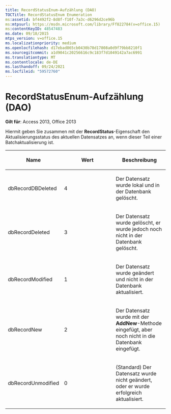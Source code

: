 ```yaml
---
title: RecordStatusEnum-Aufzählung (DAO)
TOCTitle: RecordStatusEnum Enumeration
ms:assetid: bf4492f2-8d8f-f10f-7a3c-d6296d2ce96b
ms:mtpsurl: https://msdn.microsoft.com/library/Ff822784(v=office.15)
ms:contentKeyID: 48547483
ms.date: 09/18/2015
mtps_version: v=office.15
ms.localizationpriority: medium
ms.openlocfilehash: d17ebad865cb0430b78d17808a0d9f79bb8210f1
ms.sourcegitcommit: a1d9041c20256616c9c183f7d1049142a7ac6991
ms.translationtype: MT
ms.contentlocale: de-DE
ms.lasthandoff: 09/24/2021
ms.locfileid: "59572760"
---
```

# <a name="recordstatusenum-enumeration-dao"></a>RecordStatusEnum-Aufzählung (DAO)


**Gilt für**: Access 2013, Office 2013

Hiermit geben Sie zusammen mit der **RecordStatus**-Eigenschaft den Aktualisierungsstatus des aktuellen Datensatzes an, wenn dieser Teil einer Batchaktualisierung ist.

<table>
<colgroup>
<col style="width: 33%" />
<col style="width: 33%" />
<col style="width: 33%" />
</colgroup>
<thead>
<tr class="header">
<th><p>Name</p></th>
<th><p>Wert</p></th>
<th><p>Beschreibung</p></th>
</tr>
</thead>
<tbody>
<tr class="odd">
<td><p>dbRecordDBDeleted</p></td>
<td><p>4 </p></td>
<td><p>Der Datensatz wurde lokal und in der Datenbank gelöscht.</p></td>
</tr>
<tr class="even">
<td><p>dbRecordDeleted</p></td>
<td><p>3</p></td>
<td><p>Der Datensatz wurde gelöscht, er wurde jedoch noch nicht in der Datenbank gelöscht.</p></td>
</tr>
<tr class="odd">
<td><p>dbRecordModified</p></td>
<td><p>1</p></td>
<td><p>Der Datensatz wurde geändert und nicht in der Datenbank aktualisiert.</p></td>
</tr>
<tr class="even">
<td><p>dbRecordNew</p></td>
<td><p>2</p></td>
<td><p>Der Datensatz wurde mit der <strong>AddNew</strong>-Methode eingefügt, aber noch nicht in die Datenbank eingefügt.</p></td>
</tr>
<tr class="odd">
<td><p>dbRecordUnmodified</p></td>
<td><p>0</p></td>
<td><p>(Standard) Der Datensatz wurde nicht geändert, oder er wurde erfolgreich aktualisiert.</p></td>
</tr>
</tbody>
</table>

